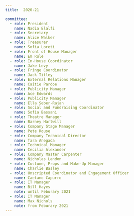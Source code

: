 ```yaml
---
title: 	2020-21

committee:
  - role: President
    name: Nadia Elalfi
  - role: Secretary
    name: Alice Walker
  - role: Treasurer
    name: Sofia Loreti
  - role: Front of House Manager
    name: Em Rule
  - role: In-House Coordinator
    name: Jake Levy
  - role: Fringe Coordinator
    name: Jack Titley
  - role: External Relations Manager
    name: Caitie Pardoe
  - role: Publicity Manager
    name: Ace Edwards
  - role: Publicity Manager
    name: Ella Seber-Rajan
  - role: Social and Fundraising Coordinator
    name: Sofia Bassani
  - role: Theatre Manager
    name: Barney Hartwill
  - role: Company Stage Manager
    name: Pete Rouse
  - role: Company Technical Director
    name: Tara Anegada
  - role: Technical Manager
    name: Cecilia Alexander
  - role: Company Master Carpenter
    name: Nicholas Landon
  - role: Costume, Props and Make-Up Manager
    name: Charlie Basley
  - role: Unscripted Coordinator and Engagement Officer
    name: Caetano Capurro
  - role: IT Manager
    name: Bill Hayes
    note: until Feburary 2021
  - role: IT Manager
    name: Max Nichols
    note: from Feburary 2021
---
```

